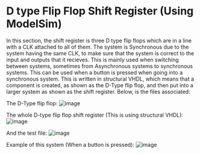 # D type Flip Flop Shift Register (Using ModelSim)

In this section, the shift register is three D type flip flops which are in a line with a CLK attached to all of them. The system is Synchronous due to the system having the same
CLK, to make sure that the system is correct to the input and outputs that it recieves. This is mainly used when switching between systems, sometimes from Asynchronous systems to 
synchronous systems. This can be used when a button is pressed when going into a synchronous system. This is written in structural VHDL, which means that a component is created,
as shown as the D-Type flip flop, and then put into a larger system as shown as the shift register. Below, is the files associated:

The D-Type flip flop:
![image](https://user-images.githubusercontent.com/49998052/110129585-066e0b00-7dc0-11eb-9b40-d1bc7f77b836.png)

The whole D-type flip flop shift register (This is using structural VHDL):
![image](https://user-images.githubusercontent.com/49998052/110129805-43d29880-7dc0-11eb-876a-56fea2b895e6.png)

And the test file:
![image](https://user-images.githubusercontent.com/49998052/110129924-65338480-7dc0-11eb-852e-4ce19ccc8bb3.png)

Example of this system (When a button is pressed):
![image](https://user-images.githubusercontent.com/49998052/110130124-9ad86d80-7dc0-11eb-8a50-02ab4d869277.png)
